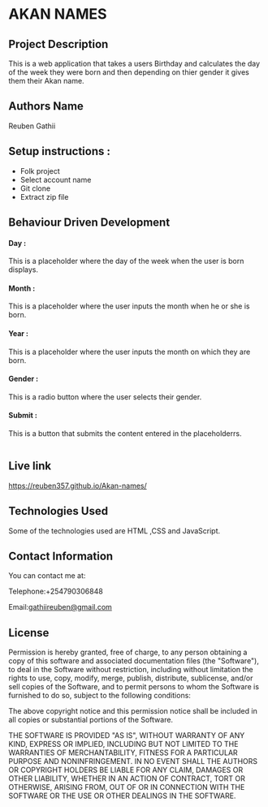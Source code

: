 # AKAN NAMES
## Project Description
This is a web application  that takes a users Birthday and calculates the day of the week they were born and then depending on thier gender it gives them their Akan name.
## Authors Name 
Reuben Gathii
## Setup instructions :
* Folk project
* Select account name 
* Git clone
* Extract zip file
## Behaviour Driven Development 
#### Day :
This is a placeholder where the day of the week when the user is born displays.
#### Month :
This is a placeholder where the user inputs the month when he or she is born.
#### Year :
This is a placeholder where the user inputs the month on which they are born.
#### Gender :
This is a radio button where the user selects their gender.
#### Submit :
This is a button that submits the content entered in the placeholderrs.

<img scr="/home/reuben/Documents/Birthday-project/images/Screenshot from 2020-02-16 14-27-21.png">

## Live link
https://reuben357.github.io/Akan-names/ 
## Technologies Used
Some of the technologies used are HTML ,CSS and JavaScript.
## Contact Information
You can contact me at:

Telephone:+254790306848

Email:gathiireuben@gmail.com
## License 
Permission is hereby granted, free of charge, to any person obtaining a copy of this software and associated documentation files (the "Software"), to deal in the Software without restriction, including without limitation the rights to use, copy, modify, merge, publish, distribute, sublicense, and/or sell copies of the Software, and to permit persons to whom the Software is furnished to do so, subject to the following conditions:

The above copyright notice and this permission notice shall be included in all copies or substantial portions of the Software.

THE SOFTWARE IS PROVIDED "AS IS", WITHOUT WARRANTY OF ANY KIND, EXPRESS OR IMPLIED, INCLUDING BUT NOT LIMITED TO THE WARRANTIES OF MERCHANTABILITY, FITNESS FOR A PARTICULAR PURPOSE AND NONINFRINGEMENT. IN NO EVENT SHALL THE AUTHORS OR COPYRIGHT HOLDERS BE LIABLE FOR ANY CLAIM, DAMAGES OR OTHER LIABILITY, WHETHER IN AN ACTION OF CONTRACT, TORT OR OTHERWISE, ARISING FROM, OUT OF OR IN CONNECTION WITH THE SOFTWARE OR THE USE OR OTHER DEALINGS IN THE SOFTWARE.



